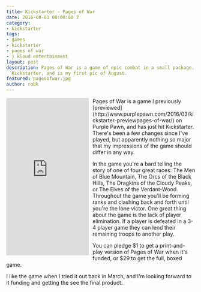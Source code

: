 ```yaml
---
title: Kickstarter - Pages of War
date: 2016-08-01 00:00:00 Z
category:
- kickstarter
tags:
- games
- kickstarter
- pages of war
- j kloud entertainment
layout: post
description: Pages of War is a game of epic combat in a small package. It's up on
  Kickstarter, and is my first pic of August.
featured: pagesofwar.jpg
author: robk
---
```


<iframe frameborder="0"  style="float:left;margin-right:10px;margin-bottom:10px;" height="420" scrolling="no" src="https://www.kickstarter.com/projects/jkloudgames/pages-of-war/widget/card.html?v=2" width="220"></iframe>Pages of War is a game I previously [previewed](http://www.purplepawn.com/2016/03/kickstarter-previewpages-of-war/) on Purple Pawn, and has just hit Kickstarter. There's been a few changes since I've played, but apparently nothing so major that my impressions of the game should differ in any way.

In the game you're a bard telling the story of one of four great races:  The Men of Blue Mountain, The Orcs of the Black Hills, The Dragkins of the Cloudy Peaks, or The Elves of the Verdant-Wood. Throughout the game you'll be forming ranks and clashing back and forth until you're the lone victor. One great thing about the game is the lack of player elimination. If a player is defeated in a 3-4 player game they can lend their remaining troops to another play.

You can pledge $1 to get a print-and-play version of Pages of War when it's funded, or $29 to get the full, boxed game.

I like the game when I tried it out back in March, and I'm looking forward to it funding and getting the see the final product.
